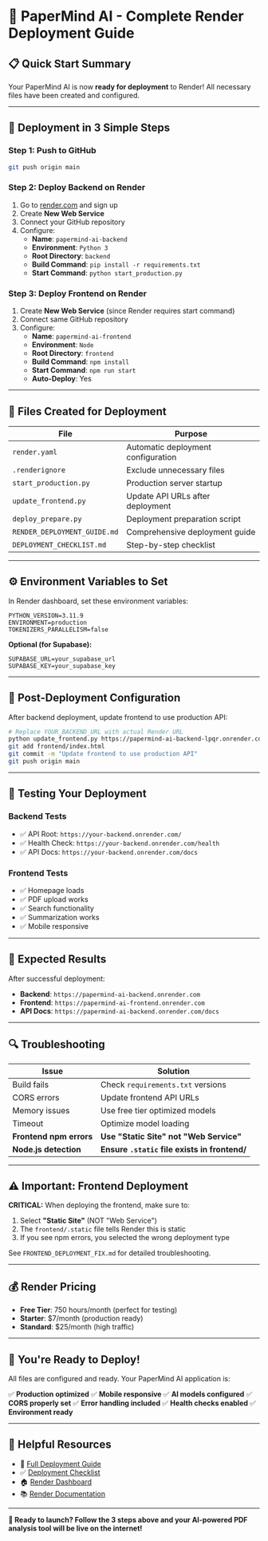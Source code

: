 # 🚀 PaperMind AI - Complete Render Deployment Guide

## 📋 **Quick Start Summary**

Your PaperMind AI is now **ready for deployment** to Render! All necessary files have been created and configured.

---

## 🎯 **Deployment in 3 Simple Steps**

### **Step 1: Push to GitHub**
```bash
git push origin main
```

### **Step 2: Deploy Backend on Render**
1. Go to [render.com](https://render.com) and sign up
2. Create **New Web Service**
3. Connect your GitHub repository
4. Configure:
   - **Name**: `papermind-ai-backend`
   - **Environment**: `Python 3`
   - **Root Directory**: `backend`
   - **Build Command**: `pip install -r requirements.txt`
   - **Start Command**: `python start_production.py`

### **Step 3: Deploy Frontend on Render**
1. Create **New Web Service** (since Render requires start command)
2. Connect same GitHub repository
3. Configure:
   - **Name**: `papermind-ai-frontend`
   - **Environment**: `Node`
   - **Root Directory**: `frontend`
   - **Build Command**: `npm install`
   - **Start Command**: `npm run start`
   - **Auto-Deploy**: Yes

---

## 📁 **Files Created for Deployment**

| File | Purpose |
|------|---------|
| `render.yaml` | Automatic deployment configuration |
| `.renderignore` | Exclude unnecessary files |
| `start_production.py` | Production server startup |
| `update_frontend.py` | Update API URLs after deployment |
| `deploy_prepare.py` | Deployment preparation script |
| `RENDER_DEPLOYMENT_GUIDE.md` | Comprehensive deployment guide |
| `DEPLOYMENT_CHECKLIST.md` | Step-by-step checklist |

---

## ⚙️ **Environment Variables to Set**

In Render dashboard, set these environment variables:

```
PYTHON_VERSION=3.11.9
ENVIRONMENT=production
TOKENIZERS_PARALLELISM=false
```

**Optional (for Supabase):**
```
SUPABASE_URL=your_supabase_url
SUPABASE_KEY=your_supabase_key
```

---

## 🔧 **Post-Deployment Configuration**

After backend deployment, update frontend to use production API:

```bash
# Replace YOUR_BACKEND_URL with actual Render URL
python update_frontend.py https://papermind-ai-backend-lpqr.onrender.com
git add frontend/index.html
git commit -m "Update frontend to use production API"
git push origin main
```

---

## 🧪 **Testing Your Deployment**

### **Backend Tests**
- ✅ API Root: `https://your-backend.onrender.com/`
- ✅ Health Check: `https://your-backend.onrender.com/health`
- ✅ API Docs: `https://your-backend.onrender.com/docs`

### **Frontend Tests**
- ✅ Homepage loads
- ✅ PDF upload works
- ✅ Search functionality
- ✅ Summarization works
- ✅ Mobile responsive

---

## 🎯 **Expected Results**

After successful deployment:

- **Backend**: `https://papermind-ai-backend.onrender.com`
- **Frontend**: `https://papermind-ai-frontend.onrender.com`
- **API Docs**: `https://papermind-ai-backend.onrender.com/docs`

---

## 🔍 **Troubleshooting**

| Issue | Solution |
|-------|----------|
| Build fails | Check `requirements.txt` versions |
| CORS errors | Update frontend API URLs |
| Memory issues | Use free tier optimized models |
| Timeout | Optimize model loading |
| **Frontend npm errors** | **Use "Static Site" not "Web Service"** |
| **Node.js detection** | **Ensure `.static` file exists in frontend/** |

---

## ⚠️ **Important: Frontend Deployment**

**CRITICAL:** When deploying the frontend, make sure to:
1. Select **"Static Site"** (NOT "Web Service")
2. The `frontend/.static` file tells Render this is static
3. If you see npm errors, you selected the wrong deployment type

See `FRONTEND_DEPLOYMENT_FIX.md` for detailed troubleshooting.

---

## 💰 **Render Pricing**

- **Free Tier**: 750 hours/month (perfect for testing)
- **Starter**: $7/month (production ready)
- **Standard**: $25/month (high traffic)

---

## 🎉 **You're Ready to Deploy!**

All files are configured and ready. Your PaperMind AI application is:

✅ **Production optimized**
✅ **Mobile responsive** 
✅ **AI models configured**
✅ **CORS properly set**
✅ **Error handling included**
✅ **Health checks enabled**
✅ **Environment ready**

---

## 🔗 **Helpful Resources**

- 📖 [Full Deployment Guide](./RENDER_DEPLOYMENT_GUIDE.md)
- ✅ [Deployment Checklist](./DEPLOYMENT_CHECKLIST.md)
- 🏠 [Render Dashboard](https://dashboard.render.com)
- 📚 [Render Documentation](https://render.com/docs)

---

**🚀 Ready to launch? Follow the 3 steps above and your AI-powered PDF analysis tool will be live on the internet!**
